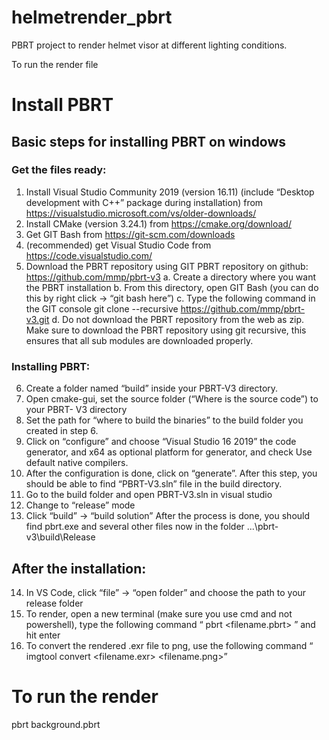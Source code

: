 # helmetrender_pbrt
PBRT project to render helmet visor at different lighting conditions.

To run the render file

# Install PBRT
##  Basic steps for installing PBRT on windows
### Get the files ready:
1. Install Visual Studio Community 2019 (version 16.11) (include “Desktop development
with C++” package during installation) from
https://visualstudio.microsoft.com/vs/older-downloads/
2. Install CMake (version 3.24.1) from https://cmake.org/download/
3. Get GIT Bash from https://git-scm.com/downloads
4. (recommended) get Visual Studio Code from https://code.visualstudio.com/
5. Download the PBRT repository using GIT
PBRT repository on github: https://github.com/mmp/pbrt-v3
a. Create a directory where you want the PBRT installation
b. From this directory, open GIT Bash (you can do this by right click -> “git bash
here”)
c. Type the following command in the GIT console
git clone --recursive https://github.com/mmp/pbrt-v3.git
d. Do not download the PBRT repository from the web as zip. Make sure to
download the PBRT repository using git recursive, this ensures that all sub
modules are downloaded properly.

### Installing PBRT:
6. Create a folder named “build” inside your PBRT-V3 directory.
7. Open cmake-gui, set the source folder (“Where is the source code”) to your PBRT-
V3 directory
8. Set the path for “where to build the binaries” to the build folder you created in step 6.
9. Click on “configure” and choose “Visual Studio 16 2019” the code generator, and x64
as optional platform for generator, and check Use default native compilers.
10. After the configuration is done, click on “generate”. After this step, you should be able
to find “PBRT-V3.sln” file in the build directory.
11. Go to the build folder and open PBRT-V3.sln in visual studio
12. Change to “release” mode
13. Click “build” -> “build solution”
After the process is done, you should find pbrt.exe and several other files now in the folder
...\pbrt-v3\build\Release
## After the installation:
14. In VS Code, click “file” -> “open folder” and choose the path to your release folder
15. To render, open a new terminal (make sure you use cmd and not powershell), type
the following command
“ pbrt <filename.pbrt> ” and hit enter
16. To convert the rendered .exr file to png, use the following command
“ imgtool convert <filename.exr> <filename.png>”

# To run the render

pbrt background.pbrt
